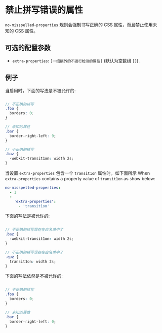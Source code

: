 # 禁止拼写错误的属性

`no-misspelled-properties` 规则会强制书写正确的 CSS 属性，而且禁止使用未知的 CSS 属性。

## 可选的配置参数

* `extra-properties`: `[一组额外的不进行检测的属性]` (默认为空数组 `[]`).

## 例子

当启用时，下面的写法是不被允许的:

```scss

// 不正确的拼写
.foo {
  borders: 0;
}

// 未知的属性
.bar {
  border-right-left: 0;
}

// 不正确的拼写
.baz {
  -webkit-transit1on: width 2s;
}
```

当设置 `extra-properties` 包含一个 `transit1on` 属性时，如下面所示
When `extra-properties` contains a property value of `transit1on` as show below:

```yaml
no-misspelled-properties:
  - 1
  -
    'extra-properties':
      - 'transit1on'
```

下面的写法是被允许的:

```scss

// 不正确的拼写现在在白名单中了
.baz {
  -webkit-transit1on: width 2s;
}

// 不正确的拼写现在在白名单中了
.quz {
  transit1on: width 2s;
}
```

下面的写法依然是不被允许的:

```scss

// 不正确的拼写
.foo {
  borders: 0;
}

// 未知的属性
.bar {
  border-right-left: 0;
}

```
